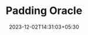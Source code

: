 ---
weight: 999
title: "Padding Oracle"
description: ""
icon: "article"
date: "2023-12-02T14:31:03+05:30"
lastmod: "2023-12-02T14:31:03+05:30"
draft: true
toc: true
---